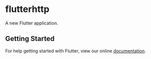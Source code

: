 # flutterhttp

A new Flutter application.

## Getting Started

For help getting started with Flutter, view our online
[documentation](https://flutter.io/).
